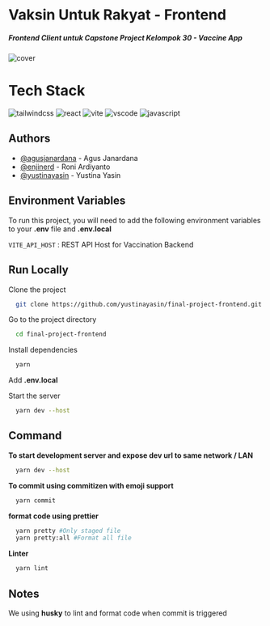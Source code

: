 # Vaksin Untuk Rakyat - Frontend

##### Frontend Client untuk Capstone Project Kelompok 30 - Vaccine App

![cover](https://i.ibb.co/6BJbCF3/Figma-Cover.png)

# Tech Stack

![tailwindcss](https://badges.aleen42.com/src/tailwindcss.svg) ![react](https://badges.aleen42.com/src/react.svg) ![vite](https://badges.aleen42.com/src/vitejs.svg) ![vscode](https://badges.aleen42.com/src/visual_studio_code.svg) ![javascript](https://badges.aleen42.com/src/javascript.svg)

## Authors

- [@agusjanardana](https://www.github.com/agusjanardana) - Agus Janardana
- [@enjinerd](https://www.github.com/enjinerd) - Roni Ardiyanto
- [@yustinayasin](https://www.github.com/yustinayasin) - Yustina Yasin

## Environment Variables

To run this project, you will need to add the following environment variables to your **.env** file and **.env.local**

`VITE_API_HOST` : REST API Host for Vaccination Backend

## Run Locally

Clone the project

```bash
  git clone https://github.com/yustinayasin/final-project-frontend.git
```

Go to the project directory

```bash
  cd final-project-frontend
```

Install dependencies

```bash
  yarn
```

Add **.env.local**

Start the server

```bash
  yarn dev --host
```

## Command

**To start development server and expose dev url to same network / LAN**

```bash
  yarn dev --host
```

**To commit using commitizen with emoji support**

```bash
  yarn commit
```

**format code using prettier**

```bash
  yarn pretty #Only staged file
  yarn pretty:all #Format all file
```

**Linter**

```bash
  yarn lint
```

## Notes

We using **husky** to lint and format code when commit is triggered
